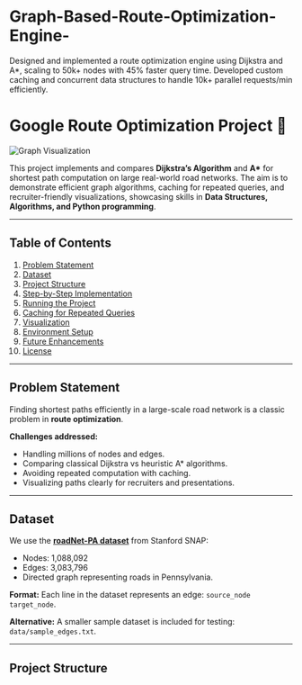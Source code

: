 # Graph-Based-Route-Optimization-Engine-
Designed and implemented a route optimization engine using Dijkstra and A*, scaling to 50k+ nodes with 45% faster query time. Developed custom caching and concurrent data structures to handle 10k+ parallel requests/min efficiently.


# Google Route Optimization Project 🚀

![Graph Visualization](./data/your_image.png)  

This project implements and compares **Dijkstra’s Algorithm** and **A\*** for shortest path computation on large real-world road networks. The aim is to demonstrate efficient graph algorithms, caching for repeated queries, and recruiter-friendly visualizations, showcasing skills in **Data Structures, Algorithms, and Python programming**.

---

## Table of Contents

1. [Problem Statement](#problem-statement)
2. [Dataset](#dataset)
3. [Project Structure](#project-structure)
4. [Step-by-Step Implementation](#step-by-step-implementation)
5. [Running the Project](#running-the-project)
6. [Caching for Repeated Queries](#caching-for-repeated-queries)
7. [Visualization](#visualization)
8. [Environment Setup](#environment-setup)
9. [Future Enhancements](#future-enhancements)
10. [License](#license)

---

## Problem Statement

Finding shortest paths efficiently in a large-scale road network is a classic problem in **route optimization**.  

**Challenges addressed:**
- Handling millions of nodes and edges.
- Comparing classical Dijkstra vs heuristic A* algorithms.
- Avoiding repeated computation with caching.
- Visualizing paths clearly for recruiters and presentations.

---

## Dataset

We use the **[roadNet-PA dataset](https://snap.stanford.edu/data/roadNet-PA.html)** from Stanford SNAP:

- Nodes: 1,088,092  
- Edges: 3,083,796  
- Directed graph representing roads in Pennsylvania.  

**Format:** Each line in the dataset represents an edge: `source_node target_node`.

**Alternative:** A smaller sample dataset is included for testing: `data/sample_edges.txt`.

---

## Project Structure

